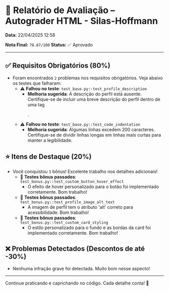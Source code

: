 # 🧪 Relatório de Avaliação – Autograder HTML - Silas-Hoffmann

**Data:** 22/04/2025 12:58

**Nota Final:** `78.67/100`
**Status:** ✅ Aprovado

---
## ✅ Requisitos Obrigatórios (80%)
- Foram encontrados `2` problemas nos requisitos obrigatórios. Veja abaixo os testes que falharam:
  - ⚠️ **Falhou no teste**: `test_base.py::test_profile_description`
    - **Melhoria sugerida**: A descrição do perfil está ausente. Certifique-se de incluir uma breve descrição do perfil dentro de uma tag <p>.
  - ⚠️ **Falhou no teste**: `test_base.py::test_code_indentation`
    - **Melhoria sugerida**: Algumas linhas excedem 200 caracteres. Certifique-se de dividir linhas longas em linhas mais curtas para manter a legibilidade.

## ⭐ Itens de Destaque (20%)
- Você conquistou `3` bônus! Excelente trabalho nos detalhes adicionais!
  - 🌟 **Testes bônus passados**: `test_bonus.py::test_custom_button_hover_effect`
    - O efeito de hover personalizado para o botão foi implementado corretamente. Bom trabalho!
  - 🌟 **Testes bônus passados**: `test_bonus.py::test_profile_image_alt_text`
    - A imagem de perfil tem o atributo 'alt' correto para acessibilidade. Bom trabalho!
  - 🌟 **Testes bônus passados**: `test_bonus.py::test_custom_card_styling`
    - O estilo personalizado para o fundo e as bordas da card foi implementado corretamente. Bom trabalho!

## ❌ Problemas Detectados (Descontos de até -30%)
- Nenhuma infração grave foi detectada. Muito bom nesse aspecto!

---
Continue praticando e caprichando no código. Cada detalhe conta! 💪
